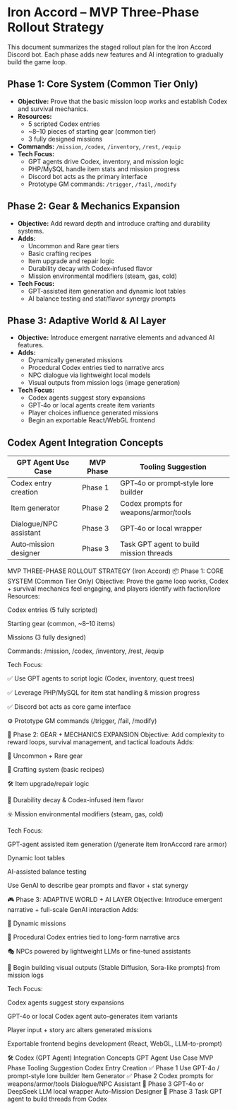 # Iron Accord – MVP Three‑Phase Rollout Strategy

This document summarizes the staged rollout plan for the Iron Accord Discord bot. Each phase adds new features and AI integration to gradually build the game loop.

## Phase 1: Core System (Common Tier Only)
- **Objective:** Prove that the basic mission loop works and establish Codex and survival mechanics.
- **Resources:**
  - 5 scripted Codex entries
  - ~8–10 pieces of starting gear (common tier)
  - 3 fully designed missions
- **Commands:** `/mission`, `/codex`, `/inventory`, `/rest`, `/equip`
- **Tech Focus:**
  - GPT agents drive Codex, inventory, and mission logic
  - PHP/MySQL handle item stats and mission progress
  - Discord bot acts as the primary interface
  - Prototype GM commands: `/trigger`, `/fail`, `/modify`

## Phase 2: Gear & Mechanics Expansion
- **Objective:** Add reward depth and introduce crafting and durability systems.
- **Adds:**
  - Uncommon and Rare gear tiers
  - Basic crafting recipes
  - Item upgrade and repair logic
  - Durability decay with Codex‑infused flavor
  - Mission environmental modifiers (steam, gas, cold)
- **Tech Focus:**
  - GPT‑assisted item generation and dynamic loot tables
  - AI balance testing and stat/flavor synergy prompts

## Phase 3: Adaptive World & AI Layer
- **Objective:** Introduce emergent narrative elements and advanced AI features.
- **Adds:**
  - Dynamically generated missions
  - Procedural Codex entries tied to narrative arcs
  - NPC dialogue via lightweight local models
  - Visual outputs from mission logs (image generation)
- **Tech Focus:**
  - Codex agents suggest story expansions
  - GPT‑4o or local agents create item variants
  - Player choices influence generated missions
  - Begin an exportable React/WebGL frontend

## Codex Agent Integration Concepts
| GPT Agent Use Case      | MVP Phase | Tooling Suggestion                     |
|-------------------------|-----------|---------------------------------------|
| Codex entry creation    | Phase 1   | GPT‑4o or prompt‑style lore builder    |
| Item generator          | Phase 2   | Codex prompts for weapons/armor/tools |
| Dialogue/NPC assistant  | Phase 3   | GPT‑4o or local wrapper               |
| Auto‑mission designer   | Phase 3   | Task GPT agent to build mission threads|







MVP THREE-PHASE ROLLOUT STRATEGY (Iron Accord)
📦 Phase 1: CORE SYSTEM (Common Tier Only)
Objective: Prove the game loop works, Codex + survival mechanics feel engaging, and players identify with faction/lore
Resources:

Codex entries (5 fully scripted)

Starting gear (common, ~8–10 items)

Missions (3 fully designed)

Commands: /mission, /codex, /inventory, /rest, /equip

Tech Focus:

✅ Use GPT agents to script logic (Codex, inventory, quest trees)

✅ Leverage PHP/MySQL for item stat handling & mission progress

✅ Discord bot acts as core game interface

⚙️ Prototype GM commands (/trigger, /fail, /modify)

🧩 Phase 2: GEAR + MECHANICS EXPANSION
Objective: Add complexity to reward loops, survival management, and tactical loadouts
Adds:

💠 Uncommon + Rare gear

🧪 Crafting system (basic recipes)

🛠 Item upgrade/repair logic

🧬 Durability decay & Codex-infused item flavor

☣️ Mission environmental modifiers (steam, gas, cold)

Tech Focus:

GPT-agent assisted item generation (/generate item IronAccord rare armor)

Dynamic loot tables

AI-assisted balance testing

Use GenAI to describe gear prompts and flavor + stat synergy

🎮 Phase 3: ADAPTIVE WORLD + AI LAYER
Objective: Introduce emergent narrative + full-scale GenAI interaction
Adds:

🤖 Dynamic missions

📖 Procedural Codex entries tied to long-form narrative arcs

🎭 NPCs powered by lightweight LLMs or fine-tuned assistants

🎥 Begin building visual outputs (Stable Diffusion, Sora-like prompts) from mission logs

Tech Focus:

Codex agents suggest story expansions

GPT-4o or local Codex agent auto-generates item variants

Player input + story arc alters generated missions

Exportable frontend begins development (React, WebGL, LLM-to-prompt)

🛠 Codex (GPT Agent) Integration Concepts
GPT Agent Use Case	MVP Phase	Tooling Suggestion
Codex Entry Creation	✅ Phase 1	Use GPT-4o / prompt-style lore builder
Item Generator	✅ Phase 2	Codex prompts for weapons/armor/tools
Dialogue/NPC Assistant	🚀 Phase 3	GPT-4o or DeepSeek LLM local wrapper
Auto-Mission Designer	🚀 Phase 3	Task GPT agent to build threads from Codex


